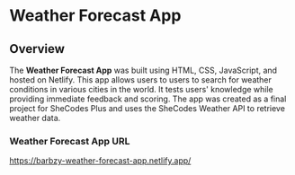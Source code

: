 # Weather Forecast App

## Overview
The **Weather Forecast App** was built using  HTML, CSS, JavaScript, and hosted on Netlify. This app allows users to users to search for weather conditions in various cities in the world. It tests users' knowledge while providing immediate feedback and scoring. The app was created as a final project for SheCodes Plus and uses the SheCodes Weather API to retrieve weather data.

### Weather Forecast App URL
https://barbzy-weather-forecast-app.netlify.app/
